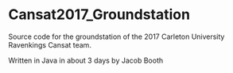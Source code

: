 # Cansat2017_Groundstation

Source code for the groundstation of the 2017 Carleton University Ravenkings Cansat team.

Written in Java in about 3 days by Jacob Booth
